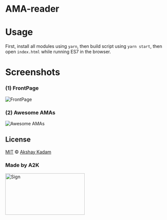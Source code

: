 # AMA-reader

# Usage

First, install all modules using `yarn`, then build script using `yarn start`, then open `index.html` while running ES7 in the browser.

# Screenshots

### (1) FrontPage

![FrontPage](http://imgur.com/lbkIweI.png)

### (2) Awesome AMAs

![Awesome AMAs](http://imgur.com/fNSCjtT.png)

## License

[MIT](LICENSE.md) © [Akshay Kadam](https://github.com/deadcoder0904)

### Made by A2K

<img src="http://imgur.com/jfmA33n.png" alt="Sign" width=250 height=130 />
